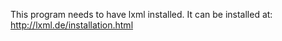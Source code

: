 This program needs to have lxml installed.  It can be installed at: http://lxml.de/installation.html

